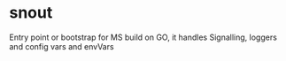 # snout
Entry point or bootstrap for MS build on GO, it handles Signalling, loggers and config vars and envVars
